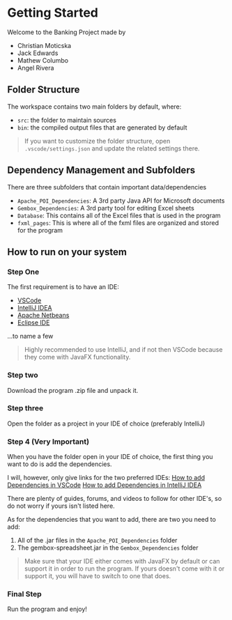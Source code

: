 # Getting Started

Welcome to the Banking Project made by

- Christian Moticska
- Jack Edwards
- Mathew Columbo
- Angel Rivera

## Folder Structure

The workspace contains two main folders by default, where:

- `src`: the folder to maintain sources
- `bin`: the compiled output files that are generated by default

> If you want to customize the folder structure, open `.vscode/settings.json` and update the related settings there.

## Dependency Management and Subfolders

There are three subfolders that contain important data/dependencies

- `Apache_POI_Dependencies`: A 3rd party Java API for Microsoft documents
- `Gembox_Dependencies`: A 3rd party tool for editing Excel sheets
- `Database`: This contains all of the Excel files that is used in the program
- `fxml_pages`: This is where all of the fxml files are organized and stored for the program

## How to run on your system

### Step One

The first requirement is to have an IDE:

- [VSCode](https://code.visualstudio.com/download)
- [IntelliJ IDEA](https://www.jetbrains.com/idea/download/)
- [Apache Netbeans](https://netbeans.apache.org/download/index.html)
- [Eclipse IDE](https://www.eclipse.org/downloads/)

...to name a few

> Highly recommended to use IntelliJ, and if not then VSCode because they come with JavaFX functionality.

### Step two

Download the program .zip file and unpack it.

### Step three

Open the folder as a project in your IDE of choice (preferably IntelliJ)

### Step 4 (Very Important)

When you have the folder open in your IDE of choice, the first thing you want to do is add the dependencies.

I will, however, only give links for the two preferred IDEs:
[How to add Dependencies in VSCode](https://code.visualstudio.com/docs/java/java-project#_manage-dependencies-for-unmanaged-folder)
[How to add Dependencies in IntelliJ IDEA](https://www.jetbrains.com/help/idea/working-with-module-dependencies.html)

There are plenty of guides, forums, and videos to follow for other IDE's, so do not worry if yours isn't listed here.

As for the dependencies that you want to add, there are two you need to add:

1. All of the .jar files in the `Apache_POI_Dependencies` folder
2. The gembox-spreadsheet.jar in the `Gembox_Dependencies` folder

>Make sure that your IDE either comes with JavaFX by default or can support it in order to run the program. If yours doesn't come with it or support it, you will have to switch to one that does.

### Final Step

Run the program and enjoy!
